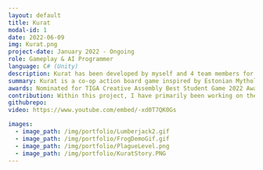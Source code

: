 ```yaml
---
layout: default
title: Kurat
modal-id: 1
date: 2022-06-09
img: Kurat.png
project-date: January 2022 - Ongoing
role: Gameplay & AI Programmer
language: C# (Unity)
description: Kurat has been developed by myself and 4 team members for our final university project. The game has been taken to Insomnia 68 where we gathered over 1000 playtesters and a large amount of feedback. Kurat is an action board game for up to 4 players, in which the players must make decisions as a team and survive a variety of trials supplied by the Devil. Weapons are physics based using the right analog stick to control; for example you must swing a scythe around the player to gather momentum to deal higher damage. Should any team member die, the whole group loses.
summary: Kurat is a co-op action board game inspired by Estonian Mythology
awards: Nominated for TIGA Creative Assembly Best Student Game 2022 Award
contribution: Within this project, I have primarily been working on the items, combat mechanics and enemy AI including the two current boss enemies: The Frog of the North and The 4 Ancestors.
githubrepo: 
video: https://www.youtube.com/embed/-xd0T7QK0Gs

images:
  - image_path: /img/portfolio/Lumberjack2.gif
  - image_path: /img/portfolio/FrogDemoGif.gif
  - image_path: /img/portfolio/PlagueLevel.png
  - image_path: /img/portfolio/KuratStory.PNG
---
```

